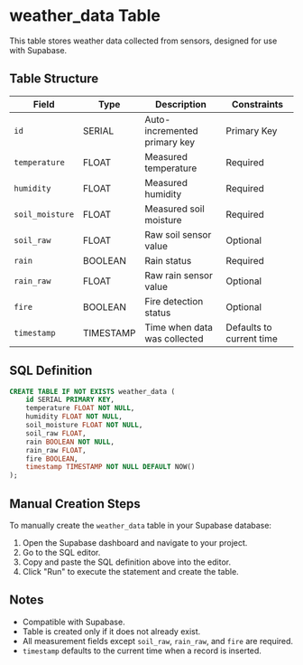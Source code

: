# weather_data Table

This table stores weather data collected from sensors, designed for use with Supabase.

## Table Structure

| Field           | Type      | Description                  | Constraints              |
| --------------- | --------- | ---------------------------- | ------------------------ |
| `id`            | SERIAL    | Auto-incremented primary key | Primary Key              |
| `temperature`   | FLOAT     | Measured temperature         | Required                 |
| `humidity`      | FLOAT     | Measured humidity            | Required                 |
| `soil_moisture` | FLOAT     | Measured soil moisture       | Required                 |
| `soil_raw`      | FLOAT     | Raw soil sensor value        | Optional                 |
| `rain`          | BOOLEAN   | Rain status                  | Required                 |
| `rain_raw`      | FLOAT     | Raw rain sensor value        | Optional                 |
| `fire`          | BOOLEAN   | Fire detection status        | Optional                 |
| `timestamp`     | TIMESTAMP | Time when data was collected | Defaults to current time |

## SQL Definition

```sql
CREATE TABLE IF NOT EXISTS weather_data (
    id SERIAL PRIMARY KEY,
    temperature FLOAT NOT NULL,
    humidity FLOAT NOT NULL,
    soil_moisture FLOAT NOT NULL,
    soil_raw FLOAT,
    rain BOOLEAN NOT NULL,
    rain_raw FLOAT,
    fire BOOLEAN,
    timestamp TIMESTAMP NOT NULL DEFAULT NOW()
);
```

## Manual Creation Steps

To manually create the `weather_data` table in your Supabase database:

1. Open the Supabase dashboard and navigate to your project.
2. Go to the SQL editor.
3. Copy and paste the SQL definition above into the editor.
4. Click "Run" to execute the statement and create the table.

## Notes

- Compatible with Supabase.
- Table is created only if it does not already exist.
- All measurement fields except `soil_raw`, `rain_raw`, and `fire` are required.
- `timestamp` defaults to the current time when a record is inserted.

